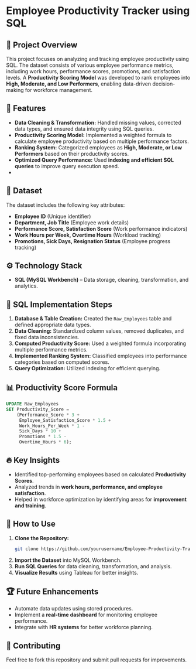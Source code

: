 # Employee Productivity Tracker using SQL

## 📌 Project Overview
This project focuses on analyzing and tracking employee productivity using SQL. The dataset consists of various employee performance metrics, including work hours, performance scores, promotions, and satisfaction levels. A **Productivity Scoring Model** was developed to rank employees into **High, Moderate, and Low Performers**, enabling data-driven decision-making for workforce management.

## 🚀 Features
- **Data Cleaning & Transformation:** Handled missing values, corrected data types, and ensured data integrity using SQL queries.
- **Productivity Scoring Model:** Implemented a weighted formula to calculate employee productivity based on multiple performance factors.
- **Ranking System:** Categorized employees as **High, Moderate, or Low Performers** based on their productivity scores.
- **Optimized Query Performance:** Used **indexing and efficient SQL queries** to improve query execution speed.
- 
## 📂 Dataset
The dataset includes the following key attributes:
- **Employee ID** (Unique identifier)
- **Department, Job Title** (Employee work details)
- **Performance Score, Satisfaction Score** (Work performance indicators)
- **Work Hours per Week, Overtime Hours** (Workload tracking)
- **Promotions, Sick Days, Resignation Status** (Employee progress tracking)

## ⚙️ Technology Stack
- **SQL (MySQL Workbench)** – Data storage, cleaning, transformation, and analytics.

## 📖 SQL Implementation Steps
1. **Database & Table Creation:** Created the `Raw_Employees` table and defined appropriate data types.
2. **Data Cleaning:** Standardized column values, removed duplicates, and fixed data inconsistencies.
3. **Computed Productivity Score:** Used a weighted formula incorporating multiple performance metrics.
4. **Implemented Ranking System:** Classified employees into performance categories based on computed scores.
5. **Query Optimization:** Utilized indexing for efficient querying.

## 📊 Productivity Score Formula
```sql
UPDATE Raw_Employees
SET Productivity_Score =  
    (Performance_Score * 3 +  
     Employee_Satisfaction_Score * 1.5 +  
     Work_Hours_Per_Week * 1 -  
     Sick_Days * 10 +  
     Promotions * 1.5 -  
     Overtime_Hours * 6);
```

## 🔥 Key Insights
- Identified top-performing employees based on calculated **Productivity Scores**.
- Analyzed trends in **work hours, performance, and employee satisfaction**.
- Helped in workforce optimization by identifying areas for **improvement and training**.

## 📌 How to Use
1. **Clone the Repository:**
   ```bash
   git clone https://github.com/yourusername/Employee-Productivity-Tracker.git
   ```
2. **Import the Dataset** into MySQL Workbench.
3. **Run SQL Queries** for data cleaning, transformation, and analysis.
4. **Visualize Results** using Tableau for better insights.

## 🏆 Future Enhancements
- Automate data updates using stored procedures.
- Implement a **real-time dashboard** for monitoring employee performance.
- Integrate with **HR systems** for better workforce planning.

## 🤝 Contributing
Feel free to fork this repository and submit pull requests for improvements.

